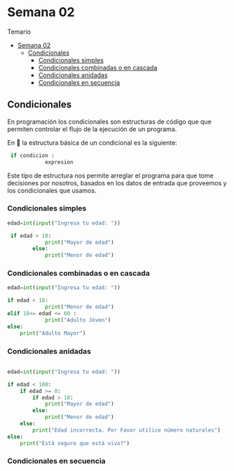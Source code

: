 # Semana 02

Temario
- [Semana 02](#semana-02)
  - [Condicionales](#condicionales)
    - [Condicionales simples](#condicionales-simples)
    - [Condicionales combinadas o en cascada](#condicionales-combinadas-o-en-cascada)
    - [Condicionales anidadas](#condicionales-anidadas)
    - [Condicionales en secuencia](#condicionales-en-secuencia)
## Condicionales
En programación los condicionales son estructuras de código que que permiten controlar el flujo de la ejecución de un programa. 

En :snake: la estructura básica de un condicional es la siguiente:

```python
 if condicion :
            expresion
```
Este tipo de estructura nos permite arreglar el programa para que tome decisiones por nosotros, basados en los datos de entrada que proveemos y los condicionales que usamos.

### Condicionales simples

```python
edad=int(input("Ingresa tu edad: "))

 if edad > 18:
            print("Mayor de edad")
        else:
            print("Menor de edad")
```
### Condicionales combinadas o en cascada

```python
edad=int(input("Ingresa tu edad: "))

if edad < 18:
            print("Menor de edad")
elif 18<= edad <= 60 :
            print("Adulto Jóven")
else:
    print("Adulto Mayor")
```
### Condicionales anidadas

```python

edad=int(input("Ingresa tu edad: "))

if edad < 100:
    if edad >= 0:
        if edad > 18:
            print("Mayor de edad")
        else:
            print("Menor de edad")
    else:
        print("Edad incorrecta. Por Favor utilice número naturales")
else:
    print("Está seguro que está vivo?")
```

### Condicionales en secuencia
